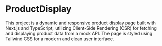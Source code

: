 # ProductDisplay
This project is a dynamic and responsive product display page built with Next.js and TypeScript, utilizing Client-Side Rendering (CSR) for fetching and displaying product data from a mock API. The page is styled using Tailwind CSS for a modern and clean user interface.
